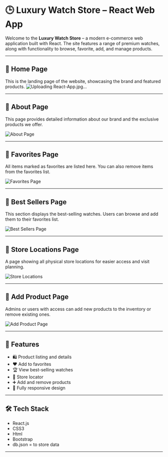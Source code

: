 # 🕒 Luxury Watch Store – React Web App

Welcome to the **Luxury Watch Store** – a modern e-commerce web application built with React. The site features a range of premium watches, along with functionality to browse, favorite, add, and manage products.

---

## 🔹 Home Page

This is the landing page of the website, showcasing the brand and featured products.
![Uploading React-App.jpg…]()

---

## 🔹 About Page

This page provides detailed information about our brand and the exclusive products we offer.

![About Page](https://github.com/user-attachments/assets/6a1fad1b-8753-4cda-87fc-6c928cef6444)

---

## 🔹 Favorites Page

All items marked as favorites are listed here. You can also remove items from the favorites list.

![Favorites Page](https://github.com/user-attachments/assets/b136510b-73eb-4fc4-86e5-657b824c0621)

---

## 🔹 Best Sellers Page

This section displays the best-selling watches. Users can browse and add them to their favorites list.

![Best Sellers Page](https://github.com/user-attachments/assets/6990fe67-a7a4-4baf-a040-ec8adb2289aa)

---

## 🔹 Store Locations Page

A page showing all physical store locations for easier access and visit planning.

![Store Locations](https://github.com/user-attachments/assets/e8bb122c-396a-4567-b782-c3e4d19ed576)

---

## 🔹 Add Product Page

Admins or users with access can add new products to the inventory or remove existing ones.

![Add Product Page](https://github.com/user-attachments/assets/907dfcc8-bcd9-4c71-9b45-2cc1a39377a2)

---

## 🚀 Features

- 🛍 Product listing and details  
- ❤️ Add to favorites  
- 🏆 View best-selling watches  
- 📍 Store locator  
- ➕ Add and remove products  
- 📱 Fully responsive design

---

## 🛠 Tech Stack

- React.js  
-  CSS3
-  Html
-  Bootstrap
-  db.json = to store data   

---



